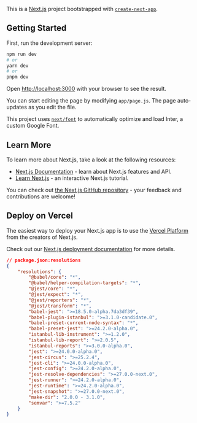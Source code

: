 This is a [Next.js](https://nextjs.org/) project bootstrapped with [`create-next-app`](https://github.com/vercel/next.js/tree/canary/packages/create-next-app).

## Getting Started

First, run the development server:

```bash
npm run dev
# or
yarn dev
# or
pnpm dev
```

Open [http://localhost:3000](http://localhost:3000) with your browser to see the result.

You can start editing the page by modifying `app/page.js`. The page auto-updates as you edit the file.

This project uses [`next/font`](https://nextjs.org/docs/basic-features/font-optimization) to automatically optimize and load Inter, a custom Google Font.

## Learn More

To learn more about Next.js, take a look at the following resources:

- [Next.js Documentation](https://nextjs.org/docs) - learn about Next.js features and API.
- [Learn Next.js](https://nextjs.org/learn) - an interactive Next.js tutorial.

You can check out [the Next.js GitHub repository](https://github.com/vercel/next.js/) - your feedback and contributions are welcome!

## Deploy on Vercel

The easiest way to deploy your Next.js app is to use the [Vercel Platform](https://vercel.com/new?utm_medium=default-template&filter=next.js&utm_source=create-next-app&utm_campaign=create-next-app-readme) from the creators of Next.js.

Check out our [Next.js deployment documentation](https://nextjs.org/docs/deployment) for more details.

```json
// package.json:resolutions
{
	"resolutions": {
		"@babel/core": "*",
		"@babel/helper-compilation-targets": "*",
		"@jest/core": "*",
		"@jest/expect": "*",
		"@jest/reporters": "*",
		"@jest/transform": "*",
		"babel-jest": ">=18.5.0-alpha.7da3df39",
		"babel-plugin-istanbul": ">=3.1.0-candidate.0",
		"babel-preset-current-node-syntax": "*",
		"babel-preset-jest": ">=24.2.0-alpha.0",
		"istanbul-lib-instrument": ">=1.2.0",
		"istanbul-lib-report": ">=2.0.5",
		"istanbul-reports": ">=3.0.0-alpha.0",
		"jest": ">=24.0.0-alpha.0",
		"jest-circus": ">=25.2.4",
		"jest-cli": ">=24.0.0-alpha.0",
		"jest-config": ">=24.2.0-alpha.0",
		"jest-resolve-dependencies": ">=27.0.0-next.0",
		"jest-runner": ">=24.2.0-alpha.0",
		"jest-runtime": ">=24.2.0-alpha.0",
		"jest-snapshot": ">=27.0.0-next.0",
		"make-dir": "2.0.0 - 3.1.0",
		"semvar": ">=7.5.2"
	}
}
```